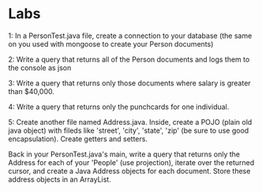 # Labs
1: In a PersonTest.java file, create a connection to your database (the same on you used with mongoose to create your Person documents)  
  
2: Write a query that returns all of the Person documents and logs them to the console as json  
  
3: Write a query that returns only those documents where salary is greater than $40,000.  
  
4: Write a query that returns only the punchcards for one individual.  
  
5: Create another file named Address.java. Inside, create a POJO (plain old java object) with fileds like 'street', 'city', 'state', 'zip' (be sure to use good encapsulation). Create getters and setters.  
  
Back in your PersonTest.java's main, write a query that returns only the Address for each of your 'People' (use projection), iterate over the returned cursor, and create a Java Address objects for each document. Store these address objects in an ArrayList.  